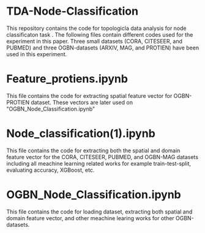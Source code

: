 # TDA-Node-Classification
This repository contains the code for topologicla data analysis for node classificaton task .
The following files contain different codes used for the experiment in this paper. Three small datasets (CORA, CITESEER, and PUBMED) and three OGBN-datasets (ARXIV, MAG, and PROTIEN) have been used in this experiment.
# Feature_protiens.ipynb
This file contains the code for extracting spatial feature vector for OGBN-PROTIEN dataset. These vectors are later used on "OGBN_Node_Classification.ipynb"  
# Node_classification(1).ipynb
This file contains the code for extracting both the spatial and domain feature vector for the CORA, CITESEER, PUBMED, and OGBN-MAG datasets including all meachine learning related works for example train-test-split, evaluating accuracy, XGBoost, etc.
# OGBN_Node_Classification.ipynb
This file contains the code for loading dataset, extracting both spatial and domain feature vector, and other meachine learing works for other OGBN-datasets.
